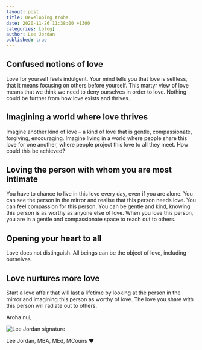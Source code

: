 ```yaml
---
layout: post
title: Developing Aroha
date: 2020-11-26 11:38:00 +1300
categories: [blog]
author: Lee Jordan
published: true
---
```


<h2>Confused notions of love</h2>

<p>Love for yourself feels indulgent. Your mind tells you that love is selfless, that it means focusing on others before yourself. This martyr view of love means that we think we need to deny ourselves in order to love. Nothing could be further from how love exists and thrives.</p>

<h2>Imagining a world where love thrives</h2>

<p>Imagine another kind of love – a kind of love that is gentle, compassionate, forgiving, encouraging. Imagine living in a world where people share this love for one another, where people project this love to all they meet. How could this be achieved?</p>

<h2>Loving the person with whom you are most intimate</h2>

<p>You have to chance to live in this love every day, even if you are alone. You can see the person in the mirror and realise that this person needs love. You can feel compassion for this person. You can be gentle and kind, knowing this person is as worthy as anyone else of love. When you love this person, you are in a gentle and compassionate space to reach out to others.</p>

<h2>Opening your heart to all</h2>

<p>Love does not distinguish. All beings can be the object of love, including ourselves.</p>

<h2>Love nurtures more love</h2>

<p>Start a love affair that will last a lifetime by looking at the person in the mirror and imagining this person as worthy of love. The love you share with this person will radiate out to others.</p>

<p>Aroha nui,</p>

<img src="https://therapyaroha.co.nz/public/assets/images/lee-jordan.png" alt="Lee Jordan signature">

Lee Jordan, MBA, MEd, MCouns ❤️